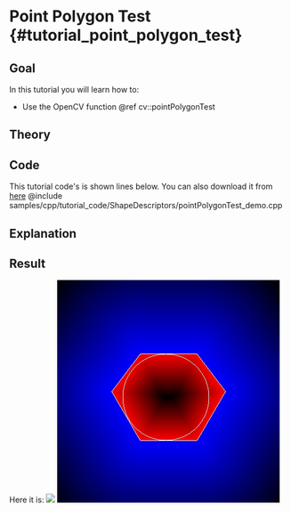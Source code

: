 Point Polygon Test {#tutorial_point_polygon_test}
==================

Goal
----

In this tutorial you will learn how to:

-   Use the OpenCV function @ref cv::pointPolygonTest

Theory
------

Code
----

This tutorial code's is shown lines below. You can also download it from
[here](https://github.com/opencv/opencv/tree/3.4/samples/cpp/tutorial_code/ShapeDescriptors/pointPolygonTest_demo.cpp)
@include samples/cpp/tutorial_code/ShapeDescriptors/pointPolygonTest_demo.cpp

Explanation
-----------

Result
------

Here it is:
![](images/Point_Polygon_Test_Source_Image.png)
![](images/Point_Polygon_Test_Result.jpg)

